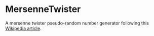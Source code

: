 # MersenneTwister #
A mersenne twister pseudo-random number generator following this [Wikipedia article](https://en.wikipedia.org/wiki/Mersenne_Twister).



